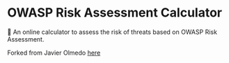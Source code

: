 # OWASP Risk Assessment Calculator

🧮 An online calculator to assess the risk of threats based on OWASP Risk Assessment.
    



Forked from Javier Olmedo [here](https://github.com/JavierOlmedo/OWASP-Calculator)
